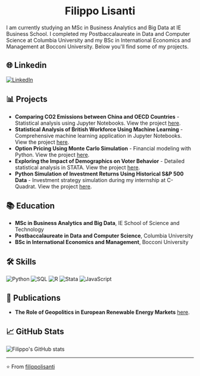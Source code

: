 <div align="center">

# Filippo Lisanti

</div>


I am currently studying an MSc in Business Analytics and Big Data at IE Business School. I completed my Postbaccalaureate in Data and Computer Science at Columbia University and my BSc in International Economics and Management at Bocconi University. Below you'll find some of my projects.

## 🌐 Linkedin

[![LinkedIn][1.1]][1]

[1.1]: https://i.imgur.com/wWzX9uB.png (linkedin icon without padding)
[1]: https://www.linkedin.com/in/filippo-lisanti-b992b1200/

## 📊 Projects

- **Comparing CO2 Emissions between China and OECD Countries** - Statistical analysis using Jupyter Notebooks. View the project [here](https://github.com/filippolisanti/Comparing-CO2-emissions-between-China-and-OECD-countries).
- **Statistical Analysis of British Workforce Using Machine Learning** - Comprehensive machine learning application in Jupyter Notebooks. View the project [here](https://github.com/yourusername/british-workforce-analysis).
- **Option Pricing Using Monte Carlo Simulation** - Financial modeling with Python. View the project [here](https://github.com/filippolisanti/Option-Pricing-Using-Monte-Carlo-Simulation).
- **Exploring the Impact of Demographics on Voter Behavior** - Detailed statistical analysis in STATA. View the project [here](https://github.com/filippolisanti/Statistical-Analysis-of-British-Workforce-Using-Machine-Learning).
- **Python Simulation of Investment Returns Using Historical S&P 500 Data** - Investment strategy simulation during my internship at C-Quadrat. View the project [here](https://github.com/filippolisanti/Python-Simulation-of-Investment-Returns-Using-Historical-S-P-500-Data).

## 📚 Education

- **MSc in Business Analytics and Big Data**, IE School of Science and Technology
- **Postbaccalaureate in Data and Computer Science**, Columbia University
- **BSc in International Economics and Management**, Bocconi University

## 🛠️ Skills

![Python](https://img.shields.io/badge/Python-%2314354C.svg?style=for-the-badge&logo=python&logoColor=white)
![SQL](https://img.shields.io/badge/SQL-00000F.svg?style=for-the-badge&logo=sqlite&logoColor=white)
![R](https://img.shields.io/badge/R-%23276DC3.svg?style=for-the-badge&logo=r&logoColor=white)
![Stata](https://img.shields.io/badge/Stata-%2314354C.svg?style=for-the-badge&logo=stata&logoColor=white)
![JavaScript](https://img.shields.io/badge/JavaScript-%23323330.svg?style=for-the-badge&logo=javascript&logoColor=%23F7DF1E)

## 📝 Publications

- **The Role of Geopolitics in European Renewable Energy Markets** [here](http://dx.doi.org/10.13140/RG.2.2.15080.44806).

## 📈 GitHub Stats

![Filippo's GitHub stats](https://github-readme-stats.vercel.app/api?username=filippolisanti&show_icons=true&theme=radical)

---
⭐️ From [filippolisanti](https://github.com/filippolisanti)
